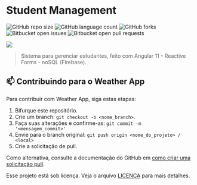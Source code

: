# Student Management

![GitHub repo size](https://img.shields.io/github/repo-size/phedrakeson/student-management?style=for-the-badge)
![GitHub language count](https://img.shields.io/github/languages/count/phedrakeson/student-management?style=for-the-badge)
![GitHub forks](https://img.shields.io/github/forks/phedrakeson/student-management?style=for-the-badge)
![Bitbucket open issues](https://img.shields.io/bitbucket/issues/phedrakeson/student-management?style=for-the-badge)
![Bitbucket open pull requests](https://img.shields.io/bitbucket/pr-raw/phedrakeson/student-management?style=for-the-badge)

![](https://i.gyazo.com/f1cd7cc8d1dafa0a859a056756bdd164.gif)

> Sistema para gerenciar estudantes, feito com Angular 11 - Reactive Forms - noSQL (Firebase).


## 📫 Contribuindo para o Weather App
Para contribuir com Weather App, siga estas etapas:

1. Bifurque este repositório.
2. Crie um branch: `git checkout -b <nome_branch>`.
3. Faça suas alterações e confirme-as: `git commit -m '<mensagem_commit>'`
4. Envie para o branch original: `git push origin <nome_do_projeto> / <local>`
5. Crie a solicitação de pull.

Como alternativa, consulte a documentação do GitHub em [como criar uma solicitação pull](https://help.github.com/en/github/collaborating-with-issues-and-pull-requests/creating-a-pull-request).


Esse projeto está sob licença. Veja o arquivo [LICENÇA](LICENSE.md) para mais detalhes.
